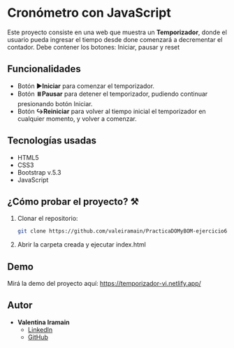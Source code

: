 # Cronómetro con JavaScript

Este proyecto consiste en una web que muestra un **Temporizador**, donde el usuario pueda ingresar el tiempo desde done comenzará a decrementar el contador. Debe contener los botones: Iniciar, pausar y reset

## Funcionalidades

- Botón **▶️Iniciar** para comenzar el temporizador.
- Botón **⏸️Pausar** para detener el temporizador, pudiendo continuar presionando botón Iniciar.
- Botón **↪️Reiniciar** para volver al tiempo inicial el temporizador en cualquier momento, y volver a comenzar.
  
## Tecnologías usadas

- HTML5
- CSS3
- Bootstrap v.5.3
- JavaScript

## ¿Cómo probar el proyecto? ⚒️
1. Clonar el repositorio:
   ```sh
   git clone https://github.com/valeiramain/PracticaDOMyBOM-ejercicio6-VI
1. Abrir la carpeta creada y ejecutar index.html


## Demo

Mirá la demo del proyecto aquí:  https://temporizador-vi.netlify.app/


## Autor 
- **Valentina Iramain**
    - [LinkedIn](https://www.linkedin.com/in/valentinairamain)
    - [GitHub](https://github.com/valeiramain)
